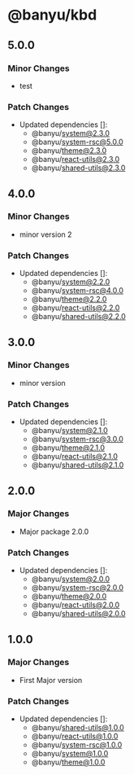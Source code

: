 # @banyu/kbd

## 5.0.0

### Minor Changes

- test

### Patch Changes

- Updated dependencies []:
  - @banyu/system@2.3.0
  - @banyu/system-rsc@5.0.0
  - @banyu/theme@2.3.0
  - @banyu/react-utils@2.3.0
  - @banyu/shared-utils@2.3.0

## 4.0.0

### Minor Changes

- minor version 2

### Patch Changes

- Updated dependencies []:
  - @banyu/system@2.2.0
  - @banyu/system-rsc@4.0.0
  - @banyu/theme@2.2.0
  - @banyu/react-utils@2.2.0
  - @banyu/shared-utils@2.2.0

## 3.0.0

### Minor Changes

- minor version

### Patch Changes

- Updated dependencies []:
  - @banyu/system@2.1.0
  - @banyu/system-rsc@3.0.0
  - @banyu/theme@2.1.0
  - @banyu/react-utils@2.1.0
  - @banyu/shared-utils@2.1.0

## 2.0.0

### Major Changes

- Major package 2.0.0

### Patch Changes

- Updated dependencies []:
  - @banyu/system@2.0.0
  - @banyu/system-rsc@2.0.0
  - @banyu/theme@2.0.0
  - @banyu/react-utils@2.0.0
  - @banyu/shared-utils@2.0.0

## 1.0.0

### Major Changes

- First Major version

### Patch Changes

- Updated dependencies []:
  - @banyu/shared-utils@1.0.0
  - @banyu/react-utils@1.0.0
  - @banyu/system-rsc@1.0.0
  - @banyu/system@1.0.0
  - @banyu/theme@1.0.0
